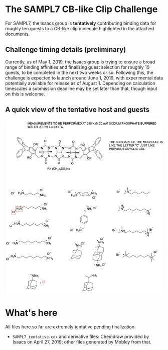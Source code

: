 # The SAMPL7 CB-like Clip Challenge

For SAMPL7, the Isaacs group is **tentatively** contributing binding data for roughly ten guests to a CB-like clip molecule highlighted in the attached documents.

## Challenge timing details (preliminary)

Currently, as of May 1, 2019, the Isaacs group is trying to ensure a broad range of binding affinities and finalizing guest selection for roughly 10 guests, to be completed in the next two weeks or so.
Following this, the challenge is expected to launch around June 1, 2019, with experimental data potentially available for release as of August 1. Depending on calculation timescales a submission deadline may be set later than that, though input on this is welcome.

## A quick view of the tentative host and guests

![](SAMPL7_tentative.jpg)

# What's here

All files here so far are extremely tentative pending finalization.
- `SAMPL7_tentative.cdx` and derivative files: Chemdraw provided by Isaacs on April 27, 2019; other files generated by Mobley from that.
